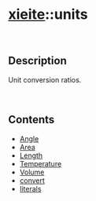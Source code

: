# [xieite](./xieite.md)\:\:units

&nbsp;

## Description
Unit conversion ratios.

&nbsp;

## Contents
- [Angle](./namespaces/units/angle.md)
- [Area](./namespaces/units/area.md)
- [Length](./namespaces/units/length.md)
- [Temperature](./namespaces/units/temperature.md)
- [Volume](./namespaces/units/volume.md)
- [convert](./namespaces/units/convert.md)
- [literals](./namespaces/units/literals.md)

